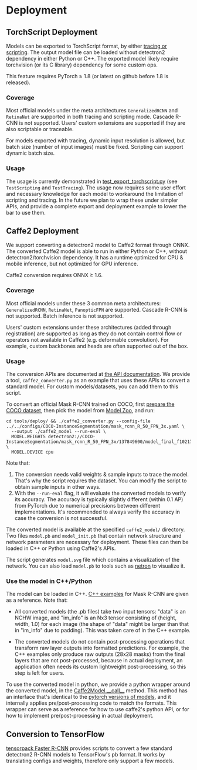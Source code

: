 # Deployment

## TorchScript Deployment

Models can be exported to TorchScript format, by either
[tracing or scripting](https://pytorch.org/tutorials/beginner/Intro_to_TorchScript_tutorial.html).
The output model file can be loaded without detectron2 dependency in either Python or C++.
The exported model likely require torchvision (or its C library) dependency for some custom ops.

This feature requires PyTorch ≥ 1.8 (or latest on github before 1.8 is released).

### Coverage
Most official models under the meta architectures `GeneralizedRCNN` and `RetinaNet`
are supported in both tracing and scripting mode. Cascade R-CNN is not supported.
Users' custom extensions are supported if they are also scriptable or traceable.

For models exported with tracing, dynamic input resolution is allowed, but batch size
(number of input images) must be fixed.
Scripting can support dynamic batch size.

### Usage

The usage is currently demonstrated in [test_export_torchscript.py](https://github.com/facebookresearch/detectron2/blob/master/tests/test_export_torchscript.py)
(see `TestScripting` and `TestTracing`).
The usage now requires some user effort and necessary knowledge for each model to workaround the limitation of scripting and tracing.
In the future we plan to wrap these under simpler APIs, and provide a complete export and deployment example to lower the bar to use them.

## Caffe2 Deployment
We support converting a detectron2 model to Caffe2 format through ONNX.
The converted Caffe2 model is able to run in either Python or C++, without detectron2/torchvision dependency.
It has a runtime optimized for CPU & mobile inference, but not optimized for GPU inference.

Caffe2 conversion requires ONNX ≥ 1.6.

### Coverage

Most official models under these 3 common meta architectures: `GeneralizedRCNN`, `RetinaNet`, `PanopticFPN`
are supported. Cascade R-CNN is not supported. Batch inference is not supported.

Users' custom extensions under these architectures (added through registration) are supported
as long as they do not contain control flow or operators not available in Caffe2 (e.g. deformable convolution).
For example, custom backbones and heads are often supported out of the box.

### Usage

The conversion APIs are documented at [the API documentation](../modules/export).
We provide a tool, `caffe2_converter.py` as an example that uses
these APIs to convert a standard model. For custom models/datasets, you can add them to this script.

To convert an official Mask R-CNN trained on COCO, first
[prepare the COCO dataset](builtin_datasets.md), then pick the model from [Model Zoo](../../MODEL_ZOO.md), and run:
```
cd tools/deploy/ && ./caffe2_converter.py --config-file ../../configs/COCO-InstanceSegmentation/mask_rcnn_R_50_FPN_3x.yaml \
  --output ./caffe2_model --run-eval \
  MODEL.WEIGHTS detectron2://COCO-InstanceSegmentation/mask_rcnn_R_50_FPN_3x/137849600/model_final_f10217.pkl \
  MODEL.DEVICE cpu
```

Note that:
1. The conversion needs valid weights & sample inputs to trace the model. That's why the script requires the dataset.
   You can modify the script to obtain sample inputs in other ways.
2. With the `--run-eval` flag, it will evaluate the converted models to verify its accuracy.
   The accuracy is typically slightly different (within 0.1 AP) from PyTorch due to
   numerical precisions between different implementations.
   It's recommended to always verify the accuracy in case the conversion is not successful.

The converted model is available at the specified `caffe2_model/` directory. Two files `model.pb`
and `model_init.pb` that contain network structure and network parameters are necessary for deployment.
These files can then be loaded in C++ or Python using Caffe2's APIs.

The script generates `model.svg` file which contains a visualization of the network.
You can also load `model.pb` to tools such as [netron](https://github.com/lutzroeder/netron) to visualize it.

### Use the model in C++/Python

The model can be loaded in C++. [C++ examples](../../tools/deploy/) for Mask R-CNN
are given as a reference. Note that:

* All converted models (the .pb files) take two input tensors:
  "data" is an NCHW image, and "im_info" is an Nx3 tensor consisting of (height, width, 1.0) for
  each image (the shape of "data" might be larger than that in "im_info" due to padding).
  This was taken care of in the C++ example.

* The converted models do not contain post-processing operations that
  transform raw layer outputs into formatted predictions.
  For example, the C++ examples only produce raw outputs (28x28 masks) from the final
  layers that are not post-processed, because in actual deployment, an application often needs
  its custom lightweight post-processing, so this step is left for users.

To use the converted model in python,
we provide a python wrapper around the converted model, in the
[Caffe2Model.\_\_call\_\_](../modules/export.html#detectron2.export.Caffe2Model.__call__) method.
This method has an interface that's identical to the [pytorch versions of models](./models.md),
and it internally applies pre/post-processing code to match the formats.
This wrapper can serve as a reference for how to use caffe2's python API,
or for how to implement pre/post-processing in actual deployment.

## Conversion to TensorFlow
[tensorpack Faster R-CNN](https://github.com/tensorpack/tensorpack/tree/master/examples/FasterRCNN/convert_d2)
provides scripts to convert a few standard detectron2 R-CNN models to TensorFlow's pb format.
It works by translating configs and weights, therefore only support a few models.
